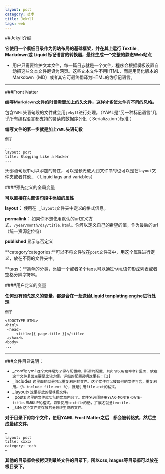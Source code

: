 ```yaml
---
layout: post
category: 技术
title: Jekyll
tags: web
---
```



##Jekyll介绍

**它使用一个模板目录作为网站布局的基础框架，并在其上运行 Textile 、 Markdown 或 Liquid 标记语言的转换器，最终生成一个完整的静态Web站点**

- 用户只需要维护文本文件，每一篇日志就是一个文件，程序会根据模板设置自动把这些文本文件翻译为网页。这些文本文件不用HTML，而是用简化版本的Markdown（MD）或者其它可最终翻译为HTML的伪标记语言。

---------------------------

###Front Matter 

**编写Markdown文件的时候需要加上的头文件，这样才能使文件有不同的风格。**

包含`YAML`头语句段的文件就会用`jekyll`进行处理。（YAML是“另一种标记语言”几乎所有编程语言都支持的易读的数据序列化（ Serialization )标准	）

**编写文件的第一步就是加上`YAML`头语句段**

`例子`

	---
	layout: post
	title: Blogging Like a Hacker
	---

头部语句段中可以添加的属性，可以是预先载入到文件中的也可以是在`layout`文件夹或者其他...（ Liquid tags and variables）


####预先定义的全局变量

**可以直接在头部语句段中添加的属性**

**layout：** 使用在` _layouts`文件夹中定义的格式信息。

**permalink：** 如果你不想使用默认的url定义方式，`/year/month/day/title.html`。你可以定义自己的希望的值，作为最后的url（统一资源定位符）

**published** 显示与否定义

**category/categories:**可以不将文件放在`post`文件夹中，用这个属性进行定义，放在不同的文件夹中。

**tags：**简单的分类，添加一个或者多个tags,可以通过`YAML`语句形成列表或者空格分隔字符串。


####用户定义的变量

**任何没有预先定义的变量，都混合在一起送给Liquid templating engine进行处理**

`例子`

	<!DOCTYPE HTML>
	<html>
 	 <head>
   		 <title>{{ page.title }}</title>
 	 </head>
  	<body>
    ...

-------------------

###文件目录说明：

- _config.yml 
`这个文件是为了保存配置的。所谓的配置，其实可以用在命令行里面。放在这个文件里面主要是比较方便。详细的配置说明这里有：[2]` 
- _includes
`这里面的就是可以重复利用的文件。这个文件可以被其他的文件包含，重复利用。{% include file.ext %}，就是引用file.ext的格式。`
- _layouts 
`这里存放的是模板文件。`
- _posts
`这里的文件就实际的文章内容了。文件名必须使用YEAR-MONTH-DATE-title.MARKUP的格式。如果使用textile的话，扩展名就是textile.`
- _site
`这个文件夹存放的是最终生成的文件。`

**对于目录下的每个文件，使用YAML Front Matter之后，都会被转格式，然后生成最终文件。**
	
	—
	layout: post
	title: xxxxx
	category: tech
	—

**其他的目录都会被拷贝到最终文件的目录下。所以css,images等目录都可以放在根目录下。**



